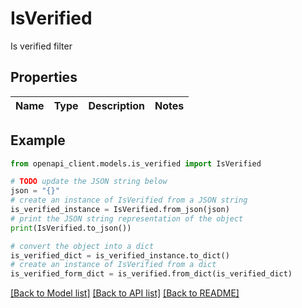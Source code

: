 # IsVerified

Is verified filter

## Properties

Name | Type | Description | Notes
------------ | ------------- | ------------- | -------------

## Example

```python
from openapi_client.models.is_verified import IsVerified

# TODO update the JSON string below
json = "{}"
# create an instance of IsVerified from a JSON string
is_verified_instance = IsVerified.from_json(json)
# print the JSON string representation of the object
print(IsVerified.to_json())

# convert the object into a dict
is_verified_dict = is_verified_instance.to_dict()
# create an instance of IsVerified from a dict
is_verified_form_dict = is_verified.from_dict(is_verified_dict)
```
[[Back to Model list]](../README.md#documentation-for-models) [[Back to API list]](../README.md#documentation-for-api-endpoints) [[Back to README]](../README.md)


